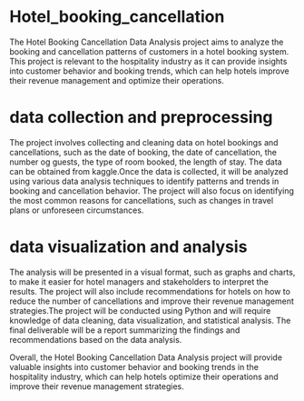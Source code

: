 # Hotel_booking_cancellation

 The Hotel Booking Cancellation Data Analysis project aims to analyze the booking and cancellation patterns of customers in a hotel booking system. This project is relevant to the hospitality industry as it can provide insights into customer behavior and booking trends, which can help hotels improve their revenue management and optimize their operations.

# data collection and preprocessing

The project involves collecting and cleaning data on hotel bookings and cancellations, such as the date of booking, the date of cancellation, the number og guests, the type of room booked, the length of stay. The data can be obtained from kaggle.Once the data is collected, it will be analyzed using various data analysis techniques to identify patterns and trends in booking and cancellation behavior. The project will also focus on identifying the most common reasons for cancellations, such as changes in travel plans or unforeseen circumstances.

# data visualization and analysis

The analysis will be presented in a visual format, such as graphs and charts, to make it easier for hotel managers and stakeholders to interpret the results. The project will also include recommendations for hotels on how to reduce the number of cancellations and improve their revenue management strategies.The project will be conducted using Python and will require knowledge of data cleaning, data visualization, and statistical analysis. The final deliverable will be a report summarizing the findings and recommendations based on the data analysis.


Overall, the Hotel Booking Cancellation Data Analysis project will provide valuable insights into customer behavior and booking trends in the hospitality industry, which can help hotels optimize their operations and improve their revenue management strategies.




